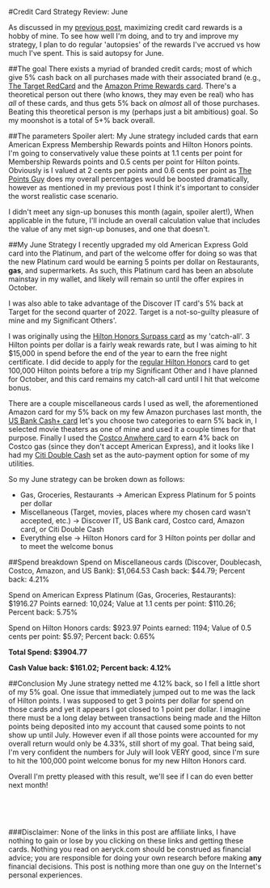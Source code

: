 #Credit Card Strategy Review: June

As discussed in my [previous post](https://aeryck.com/post:2), maximizing credit card rewards is a hobby of mine. To see how well I'm doing, and to try and improve my strategy, I plan to do regular 'autopsies' of the rewards I've accrued vs how much I've spent. This is said autopsy for June.

##The goal
There exists a myriad of branded credit cards; most of which give 5% cash back on all purchases made with their associated brand (e.g., [The Target RedCard](https://www.target.com/redcard/about) and the [Amazon Prime Rewards card](https://www.amazon.com/gp/cobrandcard/marketing.html/ref=s9_acss_bw_cg_PHCBCC_1a1_w?plattr=NAYACC&pf_rd_m=ATVPDKIKX0DER&pf_rd_s=merchandised-search-9&pf_rd_r=G4GF4AJGHNEAP0Q2BF2K&pf_rd_t=101&pf_rd_p=2d6e70a8-dbd1-4ebe-b81b-c9c0732e5287&pf_rd_i=1266766011). There's a theoretical person out there (who knows, they may even be real) who has _all_ of these cards, and thus gets 5% back on _almost_ all of those purchases. Beating this theoretical person is my (perhaps just a bit ambitious) goal. So my moonshot is a total of 5+% back overall.

##The parameters
Spoiler alert: My June strategy included cards that earn American Express Membership Rewards points and Hilton Honors points. I'm going to conservatively value these points at 1.1 cents per point for Membership Rewards points and 0.5 cents per point for Hilton points. Obviously is I valued at 2 cents per points and 0.6 cents per point as [The Points Guy](https://thepointsguy.com/guide/monthly-valuations/) does my overall percentages would be boosted dramatically, however as mentioned in my previous post I think it's important to consider the worst realistic case scenario.

I didn't meet any sign-up bonuses this month (again, spoiler alert!), When applicable in the future, I'll include an overall calculation value that includes the value of any met sign-up bonuses, and one that doesn't.

##My June Strategy
I recently upgraded my old American Express Gold card into the Platinum, and part of the welcome offer for doing so was that the new Platinum card would be earning 5 points per dollar on Restaurants, **gas**, and supermarkets. As such, this Platinum card has been an absolute mainstay in my wallet, and likely will remain so until the offer expires in October.

I was also able to take advantage of the Discover IT card's 5% back at Target for the second quarter of 2022. Target is a not-so-guilty pleasure of mine and my Significant Others'.

I was originally using the [Hilton Honors Surpass card](https://www.americanexpress.com/us/credit-cards/card/hilton-honors-surpass/) as my 'catch-all'. 3 Hilton points per dollar is a fairly weak rewards rate, but I was aiming to hit $15,000 in spend before the end of the year to earn the free night certificate. I did decide to apply for the [regular Hilton Honors](https://www.americanexpress.com/us/credit-cards/card/hilton-honors/) card to get 100,000 Hilton points before a trip my Significant Other and I have planned for October, and this card remains my catch-all card until I hit that welcome bonus.

There are a couple miscellaneous cards I used as well, the aforementioned Amazon card for my 5% back on my few Amazon purchases last month, the [US Bank Cash+ card](https://www.usbank.com/credit-cards/cash-plus-visa-signature-credit-card.html) let's you choose two categories to earn 5% back in, I selected movie theaters as one of mine and used it a couple times for that purpose. Finally I used the [Costco Anwhere card](https://www.citi.com/credit-cards/citi-costco-anywhere-visa-credit-card) to earn 4% back on Costco gas (since they don't accept American Express), and it looks like I had my [Citi Double Cash](https://online.citi.com/US/JRS/portal/template.do?ID=double-cash) set as the auto-payment option for some of my utilities.

So my June strategy can be broken down as follows:

* Gas, Groceries, Restaurants -> American Express Platinum for 5 points per dollar
* Miscellaneous (Target, movies, places where my chosen card wasn't accepted, etc.) -> Discover IT, US Bank card, Costco card, Amazon card, or Citi Double Cash
* Everything else -> Hilton Honors card for 3 Hilton points per dollar and to meet the welcome bonus


##Spend breakdown
Spend on Miscellaneous cards (Discover, Doublecash, Costco, Amazon, and US Bank): $1,064.53
Cash back: $44.79; Percent back: 4.21%

Spend on American Express Platinum (Gas, Groceries, Restaurants): $1916.27
Points earned: 10,024; Value at 1.1 cents per point: $110.26; Percent back: 5.75%

Spend on Hilton Honors cards: $923.97
Points earned: 1194; Value of 0.5 cents per point: $5.97; Percent back: 0.65%

**Total Spend: $3904.77**

**Cash Value back: $161.02; Percent back: 4.12%**


##Conclusion
My June strategy netted me 4.12% back, so I fell a little short of my 5% goal. One issue that immediately jumped out to me was the lack of Hilton points. I was supposed to get 3 points per dollar for spend on those cards and yet it appears I got closed to 1 point per dollar. I imagine there must be a long delay between transactions being made and the Hilton points being deposited into my account that caused some points to not show up until July. However even if all those points were accounted for my overall return would only be 4.33%, still short of my goal. That being said, I'm very confident the numbers for July will look VERY good, since I'm sure to hit the 100,000 point welcome bonus for my new Hilton Honors card.

Overall I'm pretty pleased with this result, we'll see if I can do even better next month!
<pre>



</pre>
###Disclaimer:
None of the links in this post are affiliate links, I have nothing to gain or lose by you clicking on these links and getting these cards. Nothing you read on aeryck.com should be construed as financial advice; you are responsible for doing your own research before making **any** financial decisions. This post is nothing more than one guy on the Internet's personal experiences.
